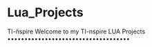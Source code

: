 # Lua_Projects
TI-ñspire
Welcome to my TI-nspire LUA Projects<br>
••••••••••••••••••••••••••••••••••••
